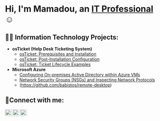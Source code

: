 
<h1>Hi, I'm Mamadou, an <a href="https://www.linkedin.com/in/mamadou-diarra-899356165/">IT Professional</a>☺</h1>

<h2>👨‍💻 Information Technology Projects:</h2>

- <b>osTicket (Help Desk Ticketing System)</b>
  - [osTicket: Prerequisites and Installation](https://github.com/mamadou/osticket-prereqs)
  - [osTicket: Post-Installation Configuration](https://github.com/mamadou/post-install-config)
  - [osTicket: Ticket Lifecycle Examples](https://github.com/mamadou/ticket-lifecycle)
- <b>Microsoft Azure</b>
  - [Configuring On-premises Active Directory within Azure VMs](https://github.com/mamadou/configure-ad)
  - [Network Security Groups (NSGs) and Inspecting Network Protocols](https://github.com/mamadou/azure-network-protocols)
  -  (https://github.com/babistos/remote-desktop)
<h2>🤳Connect with me:</h2>

[<img align="left" alt="Josh | Twitter" width="22px" src="https://cdn.jsdelivr.net/npm/simple-icons@v3/icons/twitter.svg" />][twitter]
[<img align="left" alt="Josh | LinkedIn" width="22px" src="https://cdn.jsdelivr.net/npm/simple-icons@v3/icons/linkedin.svg" />][linkedin]
[<img align="left" alt="Josh | Instagram" width="22px" src="https://cdn.jsdelivr.net/npm/simple-icons@v3/icons/instagram.svg" />][instagram]

[twitter]: https://twitter.com/Josh
[instagram]: https://www.instagram.com/Josh
[linkedin]: https://www.linkedin.com/in/mamadou-diarra-899356165/
